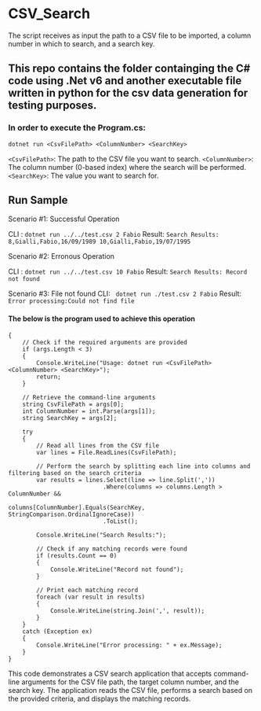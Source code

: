 # CSV_Search
The script receives as input the path to a CSV file to be imported, a column number in which to search, and a search key.

## This repo contains the folder containging the C# code using .Net v6 and another executable file written in python for the csv data generation for testing purposes.

### In order to execute the Program.cs:

`dotnet run <CsvFilePath> <ColumnNumber> <SearchKey>`

`<CsvFilePath>`: The path to the CSV file you want to search.
`<ColumnNumber>`: The column number (0-based index) where the search will be performed.
`<SearchKey>`: The value you want to search for.

## Run Sample
Scenario #1: Successful Operation

CLI : `dotnet run ../../test.csv 2 Fabio`
Result: `Search Results:
        8,Gialli,Fabio,16/09/1989
        10,Gialli,Fabio,19/07/1995`

Scenario #2: Erronous Operation

CLI : `dotnet run ../../test.csv 10 Fabio`
Result: `Search Results:
         Record not found`

Scenario #3: File not found
CLI: ` dotnet run ./test.csv 2 Fabio`
Result: `Error processing:Could not find file`

#### The below is the program used to achieve this operation

```public static void Main(string[] args)
{
    // Check if the required arguments are provided
    if (args.Length < 3)
    {
        Console.WriteLine("Usage: dotnet run <CsvFilePath> <ColumnNumber> <SearchKey>");
        return;
    }

    // Retrieve the command-line arguments
    string CsvFilePath = args[0];
    int ColumnNumber = int.Parse(args[1]);
    string SearchKey = args[2];

    try
    {
        // Read all lines from the CSV file
        var lines = File.ReadLines(CsvFilePath);

        // Perform the search by splitting each line into columns and filtering based on the search criteria
        var results = lines.Select(line => line.Split(','))
                           .Where(columns => columns.Length > ColumnNumber &&
                                            columns[ColumnNumber].Equals(SearchKey, StringComparison.OrdinalIgnoreCase))
                           .ToList();

        Console.WriteLine("Search Results:");

        // Check if any matching records were found
        if (results.Count == 0)
        {
            Console.WriteLine("Record not found");
        }

        // Print each matching record
        foreach (var result in results)
        {
            Console.WriteLine(string.Join(',', result));
        }
    }
    catch (Exception ex)
    {
        Console.WriteLine("Error processing: " + ex.Message);
    }
}
```
This code demonstrates a CSV search application that accepts command-line arguments for the CSV file path, the target column number, and the search key. The application reads the CSV file, performs a search based on the provided criteria, and displays the matching records.
